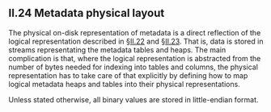 ## II.24 Metadata physical layout

The physical on-disk representation of metadata is a direct reflection of the logical representation described in §[II.22](#todo-missing-hyperlink) and §[II.23](#todo-missing-hyperlink). That is, data is stored in streams representating the metadata tables and heaps. The main complication is that, where the logical representation is abstracted from the number of bytes needed for indexing into tables and columns, the physical representation has to take care of that explicitly by defining how to map logical metadata heaps and tables into their physical representations.

Unless stated otherwise, all binary values are stored in little-endian format.
